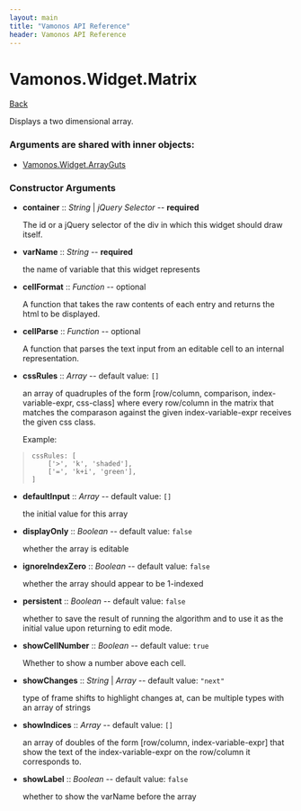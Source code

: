 ```yaml
---
layout: main
title: "Vamonos API Reference"
header: Vamonos API Reference
---
```



Vamonos.Widget.Matrix
=====================

[Back](index.html)

Displays a two dimensional array.


### Arguments are shared with inner objects:

 * [Vamonos.Widget.ArrayGuts](widget-arrayguts.html)


### Constructor Arguments

 * **container** :: *String* | *jQuery Selector* -- **required**

    The id or a jQuery selector of the div in which this widget should draw itself.



 * **varName** :: *String* -- **required**

    the name of variable that this widget represents



 * **cellFormat** :: *Function* -- optional

    A function that takes the raw contents of each entry and returns the html to be displayed.



 * **cellParse** :: *Function* -- optional

    A function that parses the text input from an editable cell to an internal representation.



 * **cssRules** :: *Array* -- default value: `[]`

    an array of quadruples of the form [row/column, comparison, index-variable-expr, css-class] where every row/column in the matrix that matches the comparason against the given index-variable-expr receives the given css class.

    Example:

>     cssRules: [
>         ['>', 'k', 'shaded'],
>         ['=', 'k+i', 'green'],
>     ]



 * **defaultInput** :: *Array* -- default value: `[]`

    the initial value for this array



 * **displayOnly** :: *Boolean* -- default value: `false`

    whether the array is editable



 * **ignoreIndexZero** :: *Boolean* -- default value: `false`

    whether the array should appear to be 1-indexed



 * **persistent** :: *Boolean* -- default value: `false`

    whether to save the result of running the algorithm and to use it as the initial value upon returning to edit mode.



 * **showCellNumber** :: *Boolean* -- default value: `true`

    Whether to show a number above each cell.



 * **showChanges** :: *String* | *Array* -- default value: `"next"`

    type of frame shifts to highlight changes at, can be multiple types with an array of strings



 * **showIndices** :: *Array* -- default value: `[]`

    an array of doubles of the form [row/column, index-variable-expr] that show the text of the index-variable-expr on the row/column it corresponds to.



 * **showLabel** :: *Boolean* -- default value: `false`

    whether to show the varName before the array



